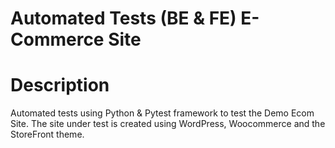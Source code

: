 # Automated Tests (BE & FE) E-Commerce Site

# Description
Automated tests using Python & Pytest framework to test the Demo Ecom Site.
The site under test is created using WordPress, Woocommerce and the StoreFront theme.

 

